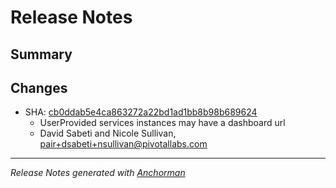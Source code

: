 # Release Notes

## Summary

## Changes

* SHA: [cb0ddab5e4ca863272a22bd1ad1bb8b98b689624](git@github.com:cloudfoundry/cfou/commit/cb0ddab5e4ca863272a22bd1ad1bb8b98b689624)
    * UserProvided services instances may have a dashboard url
    * David Sabeti and Nicole Sullivan, pair+dsabeti+nsullivan@pivotallabs.com


------

_Release Notes generated with [Anchorman](http://github.com/infews/anchorman)_